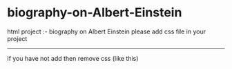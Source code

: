 # biography-on-Albert-Einstein
 html project :-  biography on Albert Einstein
please add css file in your project
<link rel="stylesheet" type="text/css" href="css/style.css">

---------------------------------------------------------------------------------
if you have not add then remove css (like this)
<link rel="stylesheet" type="text/css" href="style.css">
